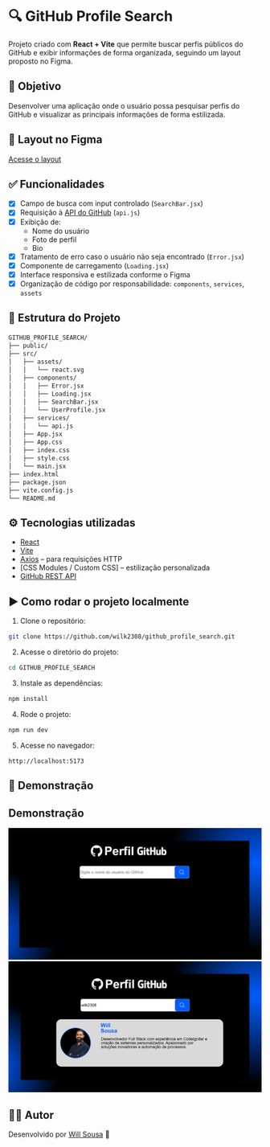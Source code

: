 
# 🔍 GitHub Profile Search

Projeto criado com **React + Vite** que permite buscar perfis públicos do GitHub e exibir informações de forma organizada, seguindo um layout proposto no Figma.

## 📝 Objetivo

Desenvolver uma aplicação onde o usuário possa pesquisar perfis do GitHub e visualizar as principais informações de forma estilizada.

## 🎨 Layout no Figma

[Acesse o layout](https://www.figma.com/proto/DqtFxC6312M32mLt8FpJjq/inovation-class?page-id=22%3A2864&node-id=22-4293&viewport=359%2C115%2C0.25&t=SHsEqEgaMrXGMKwv-1&scaling=scale-down-width&content-scaling=fixed&starting-point-node-id=22%3A4293&show-proto-sidebar=1)

## ✅ Funcionalidades

- [x] Campo de busca com input controlado (`SearchBar.jsx`)
- [x] Requisição à [API do GitHub](https://api.github.com/users/{username}) (`api.js`)
- [x] Exibição de:
  - Nome do usuário
  - Foto de perfil
  - Bio
- [x] Tratamento de erro caso o usuário não seja encontrado (`Error.jsx`)
- [x] Componente de carregamento (`Loading.jsx`)
- [x] Interface responsiva e estilizada conforme o Figma
- [x] Organização de código por responsabilidade: `components`, `services`, `assets`

## 📂 Estrutura do Projeto

```
GITHUB_PROFILE_SEARCH/
├── public/
├── src/
│   ├── assets/
│   │   └── react.svg
│   ├── components/
│   │   ├── Error.jsx
│   │   ├── Loading.jsx
│   │   ├── SearchBar.jsx
│   │   └── UserProfile.jsx
│   ├── services/
│   │   └── api.js
│   ├── App.jsx
│   ├── App.css
│   ├── index.css
│   ├── style.css
│   └── main.jsx
├── index.html
├── package.json
├── vite.config.js
└── README.md
```

## ⚙️ Tecnologias utilizadas

- [React](https://reactjs.org/)
- [Vite](https://vitejs.dev/)
- [Axios](https://axios-http.com/) – para requisições HTTP
- [CSS Modules / Custom CSS] – estilização personalizada
- [GitHub REST API](https://docs.github.com/en/rest/users/users?apiVersion=2022-11-28)

## ▶️ Como rodar o projeto localmente

1. Clone o repositório:
```bash
git clone https://github.com/wilk2308/github_profile_search.git
```

2. Acesse o diretório do projeto:
```bash
cd GITHUB_PROFILE_SEARCH
```

3. Instale as dependências:
```bash
npm install
```

4. Rode o projeto:
```bash
npm run dev
```

5. Acesse no navegador:
```
http://localhost:5173
```

## 📸 Demonstração

##  Demonstração

![Descrição da imagem](public/1.png)
![Descrição da imagem](public/2.png)



## 👨‍💻 Autor

Desenvolvido por [Will Sousa](https://github.com/wilk2308/) 🚀
